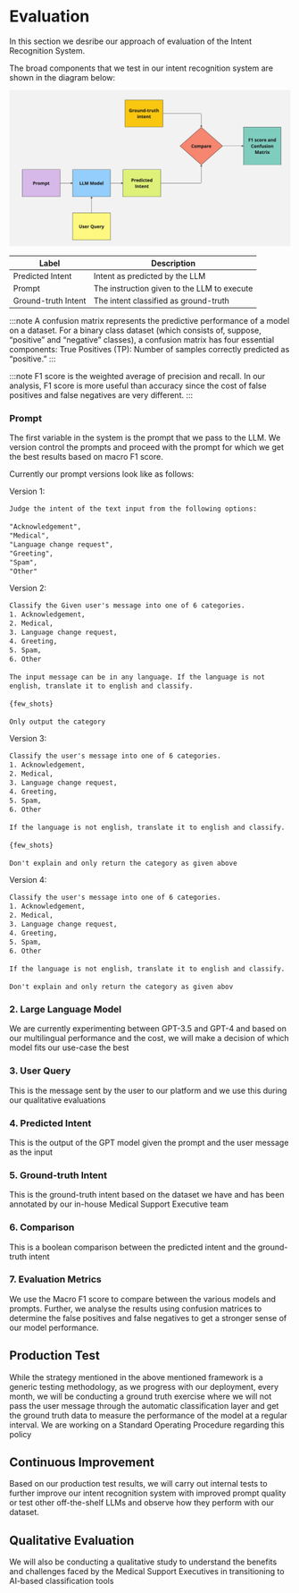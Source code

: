 # Evaluation

In this section we desribe our approach of evaluation of the Intent Recognition System.

The broad components that we test in our intent recognition system are shown in the diagram below:

![Evaluation Framework for Intent Recognition System](img/Evaluation_framework.jpg)

| Label     | Description |
| ----------- | ----------- |
| Predicted Intent     | Intent as predicted by the LLM |
| Prompt  | The instruction given to the LLM to execute  |
| Ground-truth Intent  | The intent classified as ground-truth |

:::note
A confusion matrix represents the predictive performance of a model on a dataset. For a binary class dataset (which consists of, suppose, “positive” and “negative” classes), a confusion matrix has four essential components: True Positives (TP): Number of samples correctly predicted as “positive.” 
:::

:::note
F1 score is the weighted average of precision and recall. In our analysis, F1 score is more useful than accuracy since the cost of false positives and false negatives are very different.
:::


### Prompt
The first variable in the system is the prompt that we pass to the LLM. We version control the prompts and proceed with the prompt for which we get the best results based on macro F1 score.

Currently our prompt versions look like as follows:

Version 1:
```
Judge the intent of the text input from the following options:

"Acknowledgement",
"Medical",
"Language change request",
"Greeting",
"Spam",
"Other"
```

Version 2:
```
Classify the Given user's message into one of 6 categories.
1. Acknowledgement,
2. Medical,
3. Language change request,
4. Greeting,
5. Spam,
6. Other

The input message can be in any language. If the language is not english, translate it to english and classify.

{few_shots}

Only output the category
```

Version 3:
```
Classify the user's message into one of 6 categories.
1. Acknowledgement,
2. Medical,
3. Language change request,
4. Greeting,
5. Spam,
6. Other

If the language is not english, translate it to english and classify.

{few_shots}

Don't explain and only return the category as given above
```

Version 4:
```
Classify the user's message into one of 6 categories.
1. Acknowledgement,
2. Medical,
3. Language change request,
4. Greeting,
5. Spam,
6. Other

If the language is not english, translate it to english and classify.

Don't explain and only return the category as given abov
```
### 2. Large Language Model
We are currently experimenting between GPT-3.5 and GPT-4 and based on our multilingual performance and the cost, we will make a decision of which model fits our use-case the best

### 3. User Query
This is the message sent by the user to our platform and we use this during our qualitative evaluations

### 4. Predicted Intent
This is the output of the GPT model given the prompt and the user message as the input

### 5. Ground-truth Intent
This is the ground-truth intent based on the dataset we have and has been annotated by our in-house Medical Support Executive team

### 6. Comparison
This is a boolean comparison between the predicted intent and the ground-truth intent

### 7. Evaluation Metrics
We use the Macro F1 score to compare between the various models and prompts. Further, we analyse the results using confusion matrices to determine the false positives and false negatives to get a stronger sense of our model performance.

## Production Test
While the strategy mentioned in the above mentioned framework is a generic testing methodology, as we progress with our deployment, every month, we will be conducting a ground truth exercise where we will not pass the user message through the automatic classification layer and get the ground truth data to measure the performance of the model at a regular interval. We are working on a Standard Operating Procedure regarding this policy

## Continuous Improvement
Based on our production test results, we will carry out internal tests to further improve our intent recognition system with improved prompt quality or test other off-the-shelf LLMs and observe how they perform with our dataset.

## Qualitative Evaluation
We will also be conducting a qualitative study to understand the benefits and challenges faced by the Medical Support Executives in transitioning to AI-based classification tools
